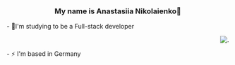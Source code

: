 ### <div align="center">My name is Anastasiia Nikolaienko🌝</div>  

<div>
<div>
- 🌱I'm studying to be a Full-stack developer 
  </div>                 <div align="right" >

  <img src="https://github.com/user-attachments/assets/bd7f2855-5bd0-4a34-b473-5512062576ec" alt="."></div>           
<div>
- ⚡ I'm based in Germany    </div>   </div>                      

